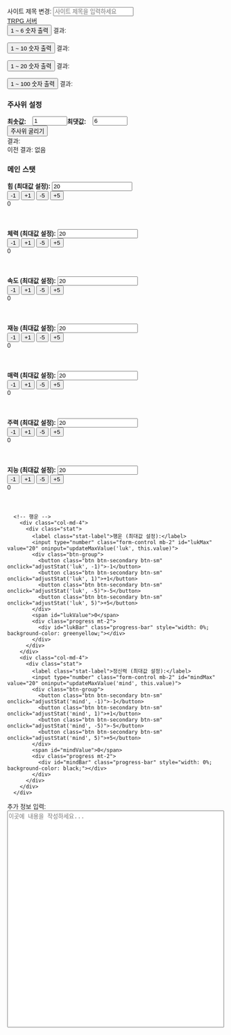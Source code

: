 <!DOCTYPE html>
<html lang="ko">
<head>
  <meta charset="UTF-8">
  <meta name="viewport" content="width=device-width, initial-scale=1.0">
  <title>TRPG 서버</title>
  <!-- Bootstrap CSS -->
  <link href="https://stackpath.bootstrapcdn.com/bootstrap/4.5.2/css/bootstrap.min.css" rel="stylesheet">
  <style>
    body {
      font-family: Arial, sans-serif;
      padding: 20px;
    }
    .stat {
      margin-bottom: 20px;
    }
    .progress {
      height: 30px;
      width: 100%;
    }
    .btn-group {
      margin-right: 10px;
    }
    .stat-label {
      font-weight: bold;
    }
    .large-textarea {
      width: 500px;
      height: 500px !important;
      resize:  none;
    }
    .dice-section {
      margin-top: 30px;
      padding: 20px;
      border: 1px solid #ccc;
      border-radius: 10px;
      background-color: #f9f9f9;
    }
    .dice-settings {
      display: flex;
      align-items: center;
    }
    .dice-settings span {
      margin-right: 10px;
      font-weight: bold;
    }
    .dice-settings input {
      width: 80px;
      margin-left: 5px;
    }
  </style>
</head>
<body>

  <!-- 사이트 제목 변경 -->
  <div class="mb-4">
    <label for="siteTitle">사이트 제목 변경:</label>
    <input type="text" id="siteTitle" class="form-control" placeholder="사이트 제목을 입력하세요" oninput="updateTitle()">
  </div>

  <!-- Navbar -->
  <nav class="navbar navbar-dark bg-dark">
    <a class="navbar-brand" href="#" id="navbarTitle">TRPG 서버</a>
  </nav>

  <!-- 주사위 버튼 -->
  <div class="mt-4">
    <button id="roll1to6Btn" class="btn btn-primary mr-3">1 ~ 6 숫자 출력</button>
    <span id="roll1to6Result">결과: </span>
    <br><br>
    <button id="roll1to9Btn" class="btn btn-primary mr-3">1 ~ 10 숫자 출력</button>
    <span id="roll1to9Result">결과: </span>
    <br><br>
    <button id="roll1to20Btn" class="btn btn-primary mr-3">1 ~ 20 숫자 출력</button>
    <span id="roll1to20Result">결과: </span>
    <br><br>
    <button id="roll1to100Btn" class="btn btn-primary mr-3">1 ~ 100 숫자 출력</button>
    <span id="roll1to100Result">결과: </span>
  </div>

  <!-- 커스텀 주사위 설정 -->
<h3 class="mt-4">주사위 설정</h3>
<div class="dice-settings mb-2">
  <span>최솟값:</span>
  <input type="number" id="diceMin" class="form-control" value="1" min="1">
  <span class="ml-3">최댓값:</span>
  <input type="number" id="diceMax" class="form-control" value="6" min="1">
</div>
<button id="rollCustomDiceBtn" class="btn btn-primary mt-2">주사위 굴리기</button>
<div class="mt-3">
  <span id="customDiceResult">결과: </span><br>
  <span id="previousDiceResult">이전 결과: 없음</span>
</div>


  <!-- 메인 스탯 -->
  <h3 class="mt-5">메인 스탯</h3>
  <div class="container">
    <!-- 첫 번째 줄 -->
    <div class="row">
      <div class="col-md-4">
        <div class="stat">
          <label class="stat-label">힘 (최대값 설정):</label>
          <input type="number" class="form-control mb-2" id="strMax" value="20" oninput="updateMaxValue('str', this.value)">
          <div class="btn-group">
            <button class="btn btn-secondary btn-sm" onclick="adjustStat('str', -1)">-1</button>
            <button class="btn btn-secondary btn-sm" onclick="adjustStat('str', 1)">+1</button>
            <button class="btn btn-secondary btn-sm" onclick="adjustStat('str', -5)">-5</button>
            <button class="btn btn-secondary btn-sm" onclick="adjustStat('str', 5)">+5</button>
          </div>
          <span id="strValue">0</span>
          <div class="progress mt-2">
            <div id="strBar" class="progress-bar" style="width: 0%; background-color: yellow;"></div>
          </div>
        </div>
      </div>
      <div class="col-md-4">
        <div class="stat">
          <label class="stat-label">체력 (최대값 설정):</label>
          <input type="number" class="form-control mb-2" id="hpMax" value="20" oninput="updateMaxValue('hp', this.value)">
          <div class="btn-group">
            <button class="btn btn-secondary btn-sm" onclick="adjustStat('hp', -1)">-1</button>
            <button class="btn btn-secondary btn-sm" onclick="adjustStat('hp', 1)">+1</button>
            <button class="btn btn-secondary btn-sm" onclick="adjustStat('hp', -5)">-5</button>
            <button class="btn btn-secondary btn-sm" onclick="adjustStat('hp', 5)">+5</button>
          </div>
          <span id="hpValue">0</span>
          <div class="progress mt-2">
            <div id="hpBar" class="progress-bar" style="width: 0%; background-color: red;"></div>
          </div>
        </div>
      </div>
      <div class="col-md-4">
        <div class="stat">
          <label class="stat-label">속도 (최대값 설정):</label>
          <input type="number" class="form-control mb-2" id="speedMax" value="20" oninput="updateMaxValue('speed', this.value)">
          <div class="btn-group">
            <button class="btn btn-secondary btn-sm" onclick="adjustStat('speed', -1)">-1</button>
            <button class="btn btn-secondary btn-sm" onclick="adjustStat('speed', 1)">+1</button>
            <button class="btn btn-secondary btn-sm" onclick="adjustStat('speed', -5)">-5</button>
            <button class="btn btn-secondary btn-sm" onclick="adjustStat('speed', 5)">+5</button>
          </div>
          <span id="speedValue">0</span>
          <div class="progress mt-2">
            <div id="speedBar" class="progress-bar" style="width: 0%; background-color: skyblue;"></div>
          </div>
        </div>
      </div>
    </div>
    <!-- 두 번째 줄 -->
    <div class="row mt-4">
      <div class="col-md-4">
        <div class="stat">
          <label class="stat-label">재능 (최대값 설정):</label>
          <input type="number" class="form-control mb-2" id="talentMax" value="20" oninput="updateMaxValue('talent', this.value)">
          <div class="btn-group">
            <button class="btn btn-secondary btn-sm" onclick="adjustStat('talent', -1)">-1</button>
            <button class="btn btn-secondary btn-sm" onclick="adjustStat('talent', 1)">+1</button>
            <button class="btn btn-secondary btn-sm" onclick="adjustStat('talent', -5)">-5</button>
            <button class="btn btn-secondary btn-sm" onclick="adjustStat('talent', 5)">+5</button>
          </div>
          <span id="talentValue">0</span>
          <div class="progress mt-2">
            <div id="talentBar" class="progress-bar" style="width: 0%; background-color: purple;"></div>
          </div>
        </div>
      </div>
      <div class="col-md-4">
        <div class="stat">
          <label class="stat-label">매력 (최대값 설정):</label>
          <input type="number" class="form-control mb-2" id="charmMax" value="20" oninput="updateMaxValue('charm', this.value)">
          <div class="btn-group">
            <button class="btn btn-secondary btn-sm" onclick="adjustStat('charm', -1)">-1</button>
            <button class="btn btn-secondary btn-sm" onclick="adjustStat('charm', 1)">+1</button>
            <button class="btn btn-secondary btn-sm" onclick="adjustStat('charm', -5)">-5</button>
            <button class="btn btn-secondary btn-sm" onclick="adjustStat('charm', 5)">+5</button>
          </div>
          <span id="charmValue">0</span>
          <div class="progress mt-2">
            <div id="charmBar" class="progress-bar" style="width: 0%; background-color: pink;"></div>
          </div>
        </div>
      </div>
      <div class="col-md-4">
        <div class="stat">
          <label class="stat-label">주력 (최대값 설정):</label>
          <input type="number" class="form-control mb-2" id="curseMax" value="20" oninput="updateMaxValue('curse', this.value)">
          <div class="btn-group">
            <button class="btn btn-secondary btn-sm" onclick="adjustStat('curse', -1)">-1</button>
            <button class="btn btn-secondary btn-sm" onclick="adjustStat('curse', 1)">+1</button>
            <button class="btn btn-secondary btn-sm" onclick="adjustStat('curse', -5)">-5</button>
            <button class="btn btn-secondary btn-sm" onclick="adjustStat('curse', 5)">+5</button>
          </div>
          <span id="curseValue">0</span>
          <div class="progress mt-2">
            <div id="curseBar" class="progress-bar" style="width: 0%; background-color: blue;"></div>
          </div>
        </div>
      </div>
    </div>
  </div>
  <div class="row mt-3">
    <div class="container">
      <div class="row">
      <!-- 지능 -->
        <div class="col-md-4">
          <div class="stat">
            <label class="stat-label">지능 (최대값 설정):</label>
            <input type="number" class="form-control mb-2" id="intMax" value="20" oninput="updateMaxValue('int', this.value)">
            <div class="btn-group">
              <button class="btn btn-secondary btn-sm" onclick="adjustStat('int', -1)">-1</button>
              <button class="btn btn-secondary btn-sm" onclick="adjustStat('int', 1)">+1</button>
              <button class="btn btn-secondary btn-sm" onclick="adjustStat('int', -5)">-5</button>
              <button class="btn btn-secondary btn-sm" onclick="adjustStat('int', 5)">+5</button>
            </div>
            <span id="intValue">0</span>
            <div class="progress mt-2">
              <div id="intBar" class="progress-bar" style="width: 0%; background-color: cornflowerblue;"></div>
            </div>
          </div>
        </div>

      <!-- 행운 -->
        <div class="col-md-4">
          <div class="stat">
            <label class="stat-label">행운 (최대값 설정):</label>
            <input type="number" class="form-control mb-2" id="lukMax" value="20" oninput="updateMaxValue('luk', this.value)">
            <div class="btn-group">
              <button class="btn btn-secondary btn-sm" onclick="adjustStat('luk', -1)">-1</button>
              <button class="btn btn-secondary btn-sm" onclick="adjustStat('luk', 1)">+1</button>
              <button class="btn btn-secondary btn-sm" onclick="adjustStat('luk', -5)">-5</button>
              <button class="btn btn-secondary btn-sm" onclick="adjustStat('luk', 5)">+5</button>
            </div>
            <span id="lukValue">0</span>
            <div class="progress mt-2">
              <div id="lukBar" class="progress-bar" style="width: 0%; background-color: greenyellow;"></div>
            </div>
          </div>
        </div>
        <div class="col-md-4">
          <div class="stat">
            <label class="stat-label">정신력 (최대값 설정):</label>
            <input type="number" class="form-control mb-2" id="mindMax" value="20" oninput="updateMaxValue('mind', this.value)">
            <div class="btn-group">
              <button class="btn btn-secondary btn-sm" onclick="adjustStat('mind', -1)">-1</button>
              <button class="btn btn-secondary btn-sm" onclick="adjustStat('mind', 1)">+1</button>
              <button class="btn btn-secondary btn-sm" onclick="adjustStat('mind', -5)">-5</button>
              <button class="btn btn-secondary btn-sm" onclick="adjustStat('mind', 5)">+5</button>
            </div>
            <span id="mindValue">0</span>
            <div class="progress mt-2">
              <div id="mindBar" class="progress-bar" style="width: 0%; background-color: black;"></div>
            </div>
          </div>
        </div>
      </div>

  <!-- 추가 정보 입력란 -->
  <div class="my-4">
    <label for="mainStatNote">추가 정보 입력:</label>
    <textarea id="mainStatNote" class="form-control large-textarea" placeholder="이곳에 내용을 작성하세요..."></textarea>
  </div>

  <!-- Scripts -->
  <script>
    function updateTitle() {
      const title = document.getElementById('siteTitle').value;
      document.title = title;
      document.getElementById('navbarTitle').textContent = title;
    }

    const maxValues = {
      str: 20,
      hp: 20,
      speed: 20,
      talent: 20,
      charm: 20,
      curse:20,
      int: 20,
      luk:20,
      mind:20
    };

    function updateMaxValue(stat, max) {
      maxValues[stat] = parseInt(max) || 20;
    }

    function adjustStat(stat, amount) {
      const valueElement = document.getElementById(stat + 'Value');
      let currentValue = parseInt(valueElement.textContent);
      const newValue = Math.min(maxValues[stat], Math.max(0, currentValue + amount));
      valueElement.textContent = newValue;

      const progressBar = document.getElementById(stat + 'Bar');
      progressBar.style.width = (newValue / maxValues[stat]) * 100 + '%';
    }

    function rollDice(max, resultId) {
      const previous = document.getElementById(resultId).textContent.split(': ')[1] || '없음';
      const result = Math.floor(Math.random() * max) + 1;
      document.getElementById(resultId).textContent = `결과: ${result} (이전: ${previous})`;
    }

    document.getElementById('roll1to6Btn').addEventListener('click', () => rollDice(6, 'roll1to6Result'));
    document.getElementById('roll1to9Btn').addEventListener('click', () => rollDice(10, 'roll1to9Result'));
    document.getElementById('roll1to20Btn').addEventListener('click', () => rollDice(20, 'roll1to20Result'));
    document.getElementById('roll1to100Btn').addEventListener('click', () => rollDice(100, 'roll1to100Result'));

    let previousResult = "없음";
    document.getElementById('rollCustomDiceBtn').addEventListener('click', function () {
  const min = parseInt(document.getElementById('diceMin').value, 10);
  const max = parseInt(document.getElementById('diceMax').value, 10);

  if (isNaN(min) || isNaN(max) || min < 1 || max < min) {
    alert('최솟값은 1 이상이고, 최댓값은 최솟값보다 커야 합니다.');
    return;
  }

  const result = Math.floor(Math.random() * (max - min + 1)) + min;
  document.getElementById('customDiceResult').textContent = `결과: ${result}`;
  document.getElementById('previousDiceResult').textContent = `이전 결과: ${previousResult}`;
  previousResult = result;
});

  </script>
</body>
</html>
